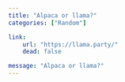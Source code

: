 ```yaml
---
title: "Alpaca or llama?"
categories: ["Random"]

link:
    url: "https://llama.party/"
    dead: false

message: "Alpaca or llama?"
---
```


